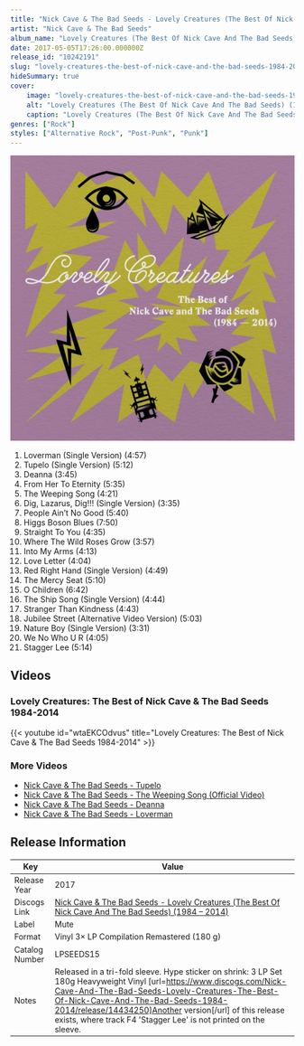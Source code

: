```yaml
---
title: "Nick Cave & The Bad Seeds - Lovely Creatures (The Best Of Nick Cave And The Bad Seeds) (1984 – 2014)"
artist: "Nick Cave & The Bad Seeds"
album_name: "Lovely Creatures (The Best Of Nick Cave And The Bad Seeds) (1984 – 2014)"
date: 2017-05-05T17:26:00.000000Z
release_id: "10242191"
slug: "lovely-creatures-the-best-of-nick-cave-and-the-bad-seeds-1984-2014-10242191"
hideSummary: true
cover:
    image: "lovely-creatures-the-best-of-nick-cave-and-the-bad-seeds-1984-2014-10242191.jpg"
    alt: "Lovely Creatures (The Best Of Nick Cave And The Bad Seeds) (1984 – 2014) by Nick Cave & The Bad Seeds"
    caption: "Lovely Creatures (The Best Of Nick Cave And The Bad Seeds) (1984 – 2014) by Nick Cave & The Bad Seeds"
genres: ["Rock"]
styles: ["Alternative Rock", "Post-Punk", "Punk"]
---
```


![Lovely Creatures (The Best Of Nick Cave And The Bad Seeds) (1984 – 2014) by Nick Cave & The Bad Seeds](lovely-creatures-the-best-of-nick-cave-and-the-bad-seeds-1984-2014-10242191.jpg)

<!-- section break -->

1. Loverman (Single Version) (4:57)
2. Tupelo (Single Version) (5:12)
3. Deanna (3:45)
4. From Her To Eternity (5:35)
5. The Weeping Song (4:21)
6. Dig, Lazarus, Dig!!! (Single Version) (3:35)
7. People Ain’t No Good (5:40)
8. Higgs Boson Blues (7:50)
9. Straight To You (4:35)
10. Where The Wild Roses Grow (3:57)
11. Into My Arms (4:13)
12. Love Letter (4:04)
13. Red Right Hand (Single Version) (4:49)
14. The Mercy Seat (5:10)
15. O Children (6:42)
16. The Ship Song (Single Version) (4:44)
17. Stranger Than Kindness (4:43)
18. Jubilee Street (Alternative Video Version) (5:03)
19. Nature Boy (Single Version) (3:31)
20. We No Who U R (4:05)
21. Stagger Lee (5:14)

<!-- section break -->




## Videos
### Lovely Creatures: The Best of Nick Cave & The Bad Seeds 1984-2014
{{< youtube id="wtaEKCOdvus" title="Lovely Creatures: The Best of Nick Cave & The Bad Seeds 1984-2014" >}}<br>

### More Videos

- [Nick Cave & The Bad Seeds - Tupelo](https://www.youtube.com/watch?v=oSl4KX7zBTQ)
- [Nick Cave & The Bad Seeds - The Weeping Song (Official Video)](https://www.youtube.com/watch?v=TqhOVY58zIo)
- [Nick Cave & The Bad Seeds - Deanna](https://www.youtube.com/watch?v=FxORulyOXs8)
- [Nick Cave & The Bad Seeds - Loverman](https://www.youtube.com/watch?v=P51IVqf28Hs)


## Release Information
|  Key           | Value                                                |
| ---------------| ---------------------------------------------------- |
| Release Year   | 2017                                   |
| Discogs Link   | [Nick Cave & The Bad Seeds - Lovely Creatures (The Best Of Nick Cave And The Bad Seeds) (1984 – 2014)](https://www.discogs.com/release/10242191-Nick-Cave-And-The-Bad-Seeds-Lovely-Creatures-The-Best-Of-Nick-Cave-And-The-Bad-Seeds-1984-2014) |
| Label          | Mute |
| Format         | Vinyl 3× LP Compilation Remastered (180 g) |
| Catalog Number | LPSEEDS15 |
| Notes | Released in a tri-fold sleeve.  Hype sticker on shrink:  3 LP Set  180g  Heavyweight Vinyl  [url=https://www.discogs.com/Nick-Cave-And-The-Bad-Seeds-Lovely-Creatures-The-Best-Of-Nick-Cave-And-The-Bad-Seeds-1984-2014/release/14434250]Another version[/url] of this release exists, where track F4 'Stagger Lee' is not printed on the sleeve.  |